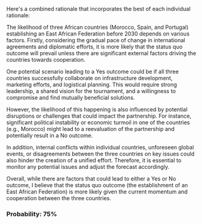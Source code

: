 Here's a combined rationale that incorporates the best of each individual rationale:

The likelihood of three African countries (Morocco, Spain, and Portugal) establishing an East African Federation before 2030 depends on various factors. Firstly, considering the gradual pace of change in international agreements and diplomatic efforts, it is more likely that the status quo outcome will prevail unless there are significant external factors driving the countries towards cooperation.

One potential scenario leading to a Yes outcome could be if all three countries successfully collaborate on infrastructure development, marketing efforts, and logistical planning. This would require strong leadership, a shared vision for the tournament, and a willingness to compromise and find mutually beneficial solutions.

However, the likelihood of this happening is also influenced by potential disruptions or challenges that could impact the partnership. For instance, significant political instability or economic turmoil in one of the countries (e.g., Morocco) might lead to a reevaluation of the partnership and potentially result in a No outcome.

In addition, internal conflicts within individual countries, unforeseen global events, or disagreements between the three countries on key issues could also hinder the creation of a unified effort. Therefore, it is essential to monitor any potential issues and adjust the forecast accordingly.

Overall, while there are factors that could lead to either a Yes or No outcome, I believe that the status quo outcome (the establishment of an East African Federation) is more likely given the current momentum and cooperation between the three countries.

### Probability: 75%
